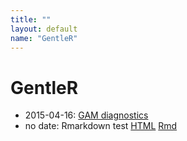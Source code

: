 ```yaml
---
title: ""
layout: default
name: "GentleR"
---
```


# GentleR


- 2015-04-16: [GAM diagnostics](12-12-2012/gam_fitting_and_diagnostics.pdf)
- no date: Rmarkdown test [HTML](rmdtest/rmdtest.html) [Rmd](rmdtest/rmdtest.Rmd)

